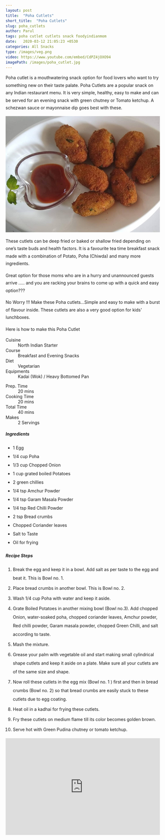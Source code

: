 ```yaml
---
layout: post
title:  "Poha Cutlets"
short_title:  "Poha Cutlets"
slug: poha_cutlets
author: Parul
tags: poha cutlet cutlets snack foodyindianmom
date:   2020-03-12 21:05:23 +0530
categories: All Snacks
type: /images/veg.png
video: https://www.youtube.com/embed/CdPZ4jOXO94
imagePath: /images/poha_cutlet.jpg
---
```

<p class="text-justify" style="line-height: 175%;">
Poha cutlet is a mouthwatering snack option for food lovers who want to try something new on their taste palate. Poha Cutlets are a popular snack on any Indian restaurant menu. It is very simple, healthy, easy to make and can be served for an evening snack with green chutney or Tomato  ketchup. A schezwan sauce or mayonnaise dip goes best with these.
</p>

<div class="row">
    <div class="col-md-12"><img src="../images/poha_cutlet.jpg" alt="" class="rounded img-fluid mb-2"></div>
</div>

<p class="text-justify" style="line-height: 175%;">
These cutlets can be deep fried or baked or shallow fried depending on one’s taste buds and health factors. It is a favourite tea time breakfast snack made with a combination of Potato, Poha (Chiwda) and many more ingredients.
</p>

<p class="text-justify" style="line-height: 175%;">
Great option for those moms who are in a hurry and unannounced guests arrive  ..... and you are racking your brains to come up with a quick and easy option???
</p>

<p class="text-justify" style="line-height: 175%;">
No Worry !!! Make these Poha cutlets...Simple and easy to make with a burst of flavour inside. These cutlets are also a very good option for kids' lunchboxes.
</p>

<p class="text-justify" style="line-height: 175%;">
Here is how to make this Poha Cutlet
</p>

<div class="row">
    <div class="col-md-6">
        <dl class="row">
            <dt class="col-sm-4">Cuisine</dt><dd class="col-sm-7">North Indian Starter</dd>
            <dt class="col-sm-4">Course</dt><dd class="col-sm-7">Breakfast and Evening Snacks</dd>
            <dt class="col-sm-4">Diet</dt><dd class="col-sm-7">Vegetarian</dd>
            <dt class="col-sm-4">Equipments</dt><dd class="col-sm-7">Kadai (Wok) / Heavy Bottomed Pan</dd>
        </dl>
    </div>
    <div class="col-md-6">
        <dl class="row">
            <dt class="col-sm-5">Prep. Time</dt><dd class="col-sm-7">20 mins</dd>
            <dt class="col-sm-5">Cooking Time</dt><dd class="col-sm-7">20 mins</dd>
            <dt class="col-sm-5">Total Time</dt><dd class="col-sm-7">40 mins</dd>
            <dt class="col-sm-5">Makes</dt><dd class="col-sm-7">2 Servings</dd>
        </dl>
    </div>
</div>

<div class="recipe-section-divider"></div>
<div class="row" id="ingredients">
    <div class="col-md-12"><h5 class="font-weight-bold">Ingredients</h5></div>
</div>
<div class="row">
    <div class="col-md-12">
        <ul class="post-list" style="line-height: 200%">
            <li>1 Egg</li>
            <li>1/4 cup Poha</li>
            <li>1/3 cup Chopped Onion</li>
            <li>1 cup grated boiled Potatoes</li>
            <li>2 green chillies</li>
            <li>1/4 tsp Amchur Powder</li>
            <li>1/4 tsp Garam Masala Powder</li>
            <li>1/4 tsp Red Chilli Powder</li>
            <li>2 tsp Bread crumbs</li>
            <li>Chopped Coriander leaves</li>
            <li>Salt to Taste</li>
            <li>Oil for frying</li>
        </ul>
    </div>
</div>

<div class="recipe-section-divider"></div>
<div class="row" id="recipe">
    <div class="col-md-12"><h5 class="font-weight-bold">Recipe Steps</h5></div>
</div>
<div class="row">
    <div class="col-md-12">
        <ol class="post-list text-justify" style="line-height: 200%">
            <li style="margin-bottom:5px;">Break the egg and keep it in a bowl. Add salt as per taste to the egg and beat it. This is Bowl no. 1.</li>
            <li style="margin-bottom:5px;">Place bread crumbs in another bowl. This is Bowl no. 2.</li>
            <li style="margin-bottom:5px;">Wash 1/4 cup Poha with water and keep it aside.</li>
            <li style="margin-bottom:5px;">Grate Boiled Potatoes in another mixing bowl (Bowl no.3). Add chopped Onion, water-soaked poha, chopped coriander leaves, Amchur powder, Red chilli powder, Garam masala powder, chopped Green Chilli, and salt according to taste.</li>
            <li style="margin-bottom:5px;">Mash the mixture.</li>
            <li style="margin-bottom:5px;">Grease your palm with vegetable oil and start making small cylindrical shape cutlets and keep it aside on a plate. Make sure all your cutlets are of the same size and shape.</li>
            <li style="margin-bottom:5px;">Now roll  these cutlets in the egg mix (Bowl no. 1 ) first and then in bread crumbs (Bowl no. 2) so that bread crumbs are easily stuck to these cutlets due to egg coating.</li>
            <li style="margin-bottom:5px;">Heat oil in a kadhai for frying these cutlets.</li>
            <li style="margin-bottom:5px;">Fry these cutlets on medium flame till its color becomes golden brown.</li>
            <li style="margin-bottom:5px;">Serve hot with Green Pudina chutney or tomato ketchup.</li>
        </ol>
    </div>
</div>
<div class="row" id="video">
    <div class="col-md-12">
        <div class="embed-responsive embed-responsive-16by9">
            <iframe width="100%" height="315" src="https://www.youtube.com/embed/CdPZ4jOXO94" frameborder="0" allow="accelerometer; autoplay; encrypted-media; gyroscope; picture-in-picture" allowfullscreen></iframe>
        </div>
    </div>
</div>
<br>
